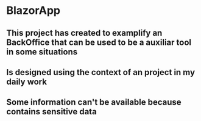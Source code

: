 # BlazorApp

## This project has created to examplify an BackOffice that can be used to be a auxiliar tool in some situations

## Is designed using the context of an project in my daily work

## Some information can't be available because contains sensitive data
